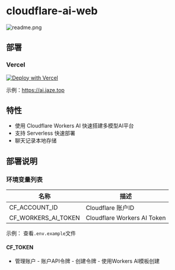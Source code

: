 # cloudflare-ai-web

![readme.png](https://github.com/user-attachments/assets/e1c4e604-568d-4778-8780-29473619744f)

## 部署

### Vercel

[![Deploy with Vercel](https://vercel.com/button)](https://vercel.com/new/clone?repository-url=https%3A%2F%2Fgithub.com%2FJazee6%2Fcloudflare-ai-web&demo-title=Cloudflare%20AI%20Web&demo-url=https%3A%2F%2Fai.jaze.top)

示例：https://ai.jaze.top

## 特性

- 使用 Cloudflare Workers AI 快速搭建多模型AI平台
- 支持 Serverless 快速部署
- 聊天记录本地存储

## 部署说明

### 环境变量列表

| 名称                  | 描述                          | 
|---------------------|-----------------------------|
| CF_ACCOUNT_ID       | Cloudflare 账户ID             |  
| CF_WORKERS_AI_TOKEN | Cloudflare Workers AI Token |

示例： 查看`.env.example`文件

#### CF_TOKEN

- 管理账户 - 账户API令牌 - 创建令牌 - 使用Workers AI模板创建
